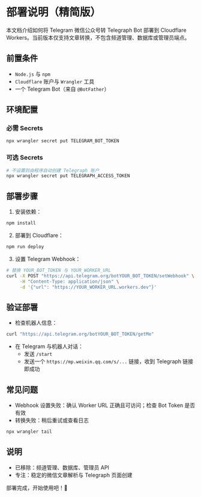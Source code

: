 # 部署说明（精简版）

本文档介绍如何将 Telegram 微信公众号转 Telegraph Bot 部署到 Cloudflare Workers。当前版本仅支持文章转换，不包含频道管理、数据库或管理员端点。

## 前置条件

- `Node.js` 与 `npm`
- `Cloudflare` 账户与 `Wrangler` 工具
- 一个 Telegram Bot（来自 `@BotFather`）

## 环境配置

### 必需 Secrets
```bash
npx wrangler secret put TELEGRAM_BOT_TOKEN
```

### 可选 Secrets
```bash
# 不设置则由程序自动创建 Telegraph 账户
npx wrangler secret put TELEGRAPH_ACCESS_TOKEN
```

## 部署步骤

1. 安装依赖：
```bash
npm install
```

2. 部署到 Cloudflare：
```bash
npm run deploy
```

3. 设置 Telegram Webhook：
```bash
# 替换 YOUR_BOT_TOKEN 与 YOUR_WORKER_URL
curl -X POST "https://api.telegram.org/botYOUR_BOT_TOKEN/setWebhook" \
     -H "Content-Type: application/json" \
     -d '{"url": "https://YOUR_WORKER_URL.workers.dev"}'
```

## 验证部署

- 检查机器人信息：
```bash
curl "https://api.telegram.org/botYOUR_BOT_TOKEN/getMe"
```

- 在 Telegram 与机器人对话：
  - 发送 `/start`
  - 发送一个 `https://mp.weixin.qq.com/s/...` 链接，收到 Telegraph 链接即成功

## 常见问题

- Webhook 设置失败：确认 Worker URL 正确且可访问；检查 Bot Token 是否有效
- 转换失败：稍后重试或查看日志
```bash
npx wrangler tail
```

## 说明

- 已移除：频道管理、数据库、管理员 API
- 专注：稳定的微信文章解析与 Telegraph 页面创建

部署完成，开始使用吧！🚀